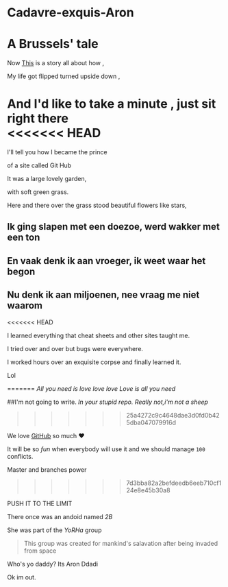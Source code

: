 # Cadavre-exquis-Aron
# A Brussels' tale

Now [This](https://www.youtube.com/watch?v=1nCqRmx3Dnw) is a story all about how ,

My life got flipped turned upside down ,

And I'd like to take a minute , just sit right there  
<<<<<<< HEAD
=======

I'll tell you how I became the prince

of a site called Git Hub

It was a large lovely garden,

with soft green grass.

Here and there over the grass stood beautiful flowers like stars,

## Ik ging slapen met een doezoe, werd wakker met een ton
## En vaak denk ik aan vroeger, ik weet waar het begon
## Nu denk ik aan miljoenen, nee vraag me niet waarom

<<<<<<< HEAD

I learned everything that cheat sheets and other sites taught me.

I tried over and over but bugs were everywhere.

I worked hours over an exquisite corpse and finally learned it.

Lol

=======
*All you need is love love love
Love is all you need*

##I'm not going to write.
_In your stupid repo._
*Really not,i'm not a sheep*
>>>>>>> 25a4272c9c4648dae3d0fd0b425dba047079916d

We love [GitHub](https://github.com) so much :heart:

It will be so *fun* when everybody will use it and we should manage `100` conflicts.

Master and branches power
>>>>>>> 7d3bba82a2befdeedb6eeb710cf124e8e45b30a8

PUSH IT TO THE LIMIT

There once was an andoid named _2B_

She was part of the *YoRHa* group
> This group was created for mankind's salavation after being invaded from space

Who's yo daddy? Its Aron Ddadi

Ok im out.
